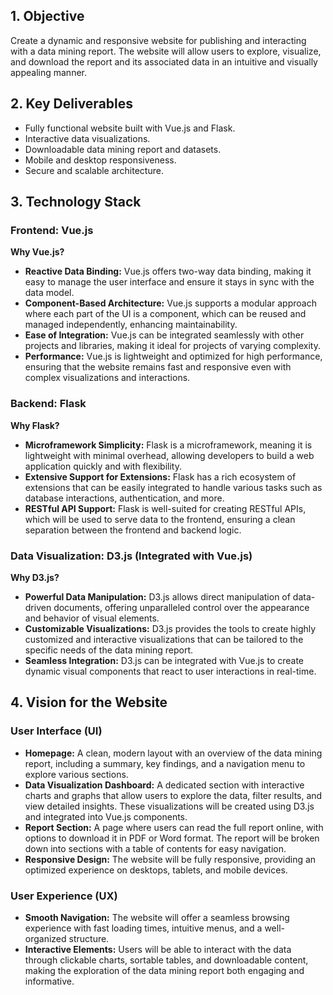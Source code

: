 ## 1. Objective

Create a dynamic and responsive website for publishing and interacting with a data mining report. The website will allow users to explore, visualize, and download the report and its associated data in an intuitive and visually appealing manner.

## 2. Key Deliverables

- Fully functional website built with Vue.js and Flask.
- Interactive data visualizations.
- Downloadable data mining report and datasets.
- Mobile and desktop responsiveness.
- Secure and scalable architecture.

## 3. Technology Stack

### Frontend: Vue.js

**Why Vue.js?**
- **Reactive Data Binding:** Vue.js offers two-way data binding, making it easy to manage the user interface and ensure it stays in sync with the data model.
- **Component-Based Architecture:** Vue.js supports a modular approach where each part of the UI is a component, which can be reused and managed independently, enhancing maintainability.
- **Ease of Integration:** Vue.js can be integrated seamlessly with other projects and libraries, making it ideal for projects of varying complexity.
- **Performance:** Vue.js is lightweight and optimized for high performance, ensuring that the website remains fast and responsive even with complex visualizations and interactions.

### Backend: Flask

**Why Flask?**
- **Microframework Simplicity:** Flask is a microframework, meaning it is lightweight with minimal overhead, allowing developers to build a web application quickly and with flexibility.
- **Extensive Support for Extensions:** Flask has a rich ecosystem of extensions that can be easily integrated to handle various tasks such as database interactions, authentication, and more.
- **RESTful API Support:** Flask is well-suited for creating RESTful APIs, which will be used to serve data to the frontend, ensuring a clean separation between the frontend and backend logic.

### Data Visualization: D3.js (Integrated with Vue.js)

**Why D3.js?**
- **Powerful Data Manipulation:** D3.js allows direct manipulation of data-driven documents, offering unparalleled control over the appearance and behavior of visual elements.
- **Customizable Visualizations:** D3.js provides the tools to create highly customized and interactive visualizations that can be tailored to the specific needs of the data mining report.
- **Seamless Integration:** D3.js can be integrated with Vue.js to create dynamic visual components that react to user interactions in real-time.

## 4. Vision for the Website

### User Interface (UI)

- **Homepage:** A clean, modern layout with an overview of the data mining report, including a summary, key findings, and a navigation menu to explore various sections.
- **Data Visualization Dashboard:** A dedicated section with interactive charts and graphs that allow users to explore the data, filter results, and view detailed insights. These visualizations will be created using D3.js and integrated into Vue.js components.
- **Report Section:** A page where users can read the full report online, with options to download it in PDF or Word format. The report will be broken down into sections with a table of contents for easy navigation.
- **Responsive Design:** The website will be fully responsive, providing an optimized experience on desktops, tablets, and mobile devices.

### User Experience (UX)

- **Smooth Navigation:** The website will offer a seamless browsing experience with fast loading times, intuitive menus, and a well-organized structure.
- **Interactive Elements:** Users will be able to interact with the data through clickable charts, sortable tables, and downloadable content, making the exploration of the data mining report both engaging and informative.